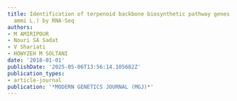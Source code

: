 ```yaml
---
title: Identification of terpenoid backbone biosynthetic pathway genes in Ajowan (Trachyspermum
  ammi L.) by RNA-Seq
authors:
- M AMIRIPOUR
- Nouri SA Sadat
- V Shariati
- HOWYZEH M SOLTANI
date: '2018-01-01'
publishDate: '2025-05-06T13:56:14.105682Z'
publication_types:
- article-journal
publication: '*MODERN GENETICS JOURNAL (MGJ)*'
---
```

